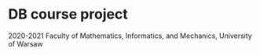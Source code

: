 # DB course project

2020-2021 Faculty of Mathematics, Informatics, and Mechanics, University of Warsaw